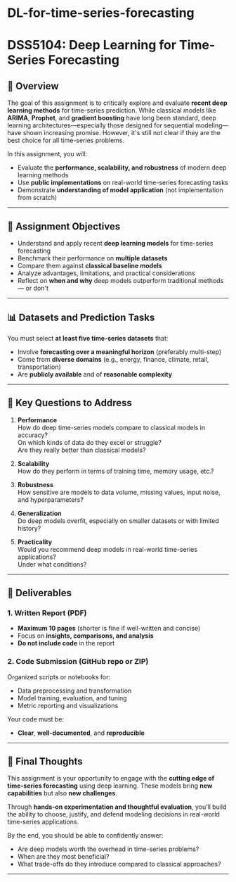 # DL-for-time-series-forecasting
# DSS5104: Deep Learning for Time-Series Forecasting

## 📌 Overview

The goal of this assignment is to critically explore and evaluate **recent deep learning methods** for time-series prediction. While classical models like **ARIMA**, **Prophet**, and **gradient boosting** have long been standard, deep learning architectures—especially those designed for sequential modeling—have shown increasing promise. However, it's still not clear if they are the best choice for all time-series problems.

In this assignment, you will:

- Evaluate the **performance, scalability, and robustness** of modern deep learning methods
- Use **public implementations** on real-world time-series forecasting tasks
- Demonstrate **understanding of model application** (not implementation from scratch)

---

## 🎯 Assignment Objectives

- Understand and apply recent **deep learning models** for time-series forecasting
- Benchmark their performance on **multiple datasets**
- Compare them against **classical baseline models**
- Analyze advantages, limitations, and practical considerations
- Reflect on **when and why** deep models outperform traditional methods — or don't

---

## 📊 Datasets and Prediction Tasks

You must select **at least five time-series datasets** that:

- Involve **forecasting over a meaningful horizon** (preferably multi-step)
- Come from **diverse domains** (e.g., energy, finance, climate, retail, transportation)
- Are **publicly available** and of **reasonable complexity**

---

## 🧠 Key Questions to Address

1. **Performance**  
   How do deep time-series models compare to classical models in accuracy?  
   On which kinds of data do they excel or struggle?  
   Are they really better than classical models?

2. **Scalability**  
   How do they perform in terms of training time, memory usage, etc.?

3. **Robustness**  
   How sensitive are models to data volume, missing values, input noise, and hyperparameters?

4. **Generalization**  
   Do deep models overfit, especially on smaller datasets or with limited history?

5. **Practicality**  
   Would you recommend deep models in real-world time-series applications?  
   Under what conditions?

---

## 📄 Deliverables

### 1. Written Report (PDF)
- **Maximum 10 pages** (shorter is fine if well-written and concise)
- Focus on **insights, comparisons, and analysis**
- **Do not include code** in the report

### 2. Code Submission (GitHub repo or ZIP)
Organized scripts or notebooks for:
- Data preprocessing and transformation
- Model training, evaluation, and tuning
- Metric reporting and visualizations

Your code must be:
- **Clear**, **well-documented**, and **reproducible**

---

## 🧭 Final Thoughts

This assignment is your opportunity to engage with the **cutting edge of time-series forecasting** using deep learning. These models bring **new capabilities** but also **new challenges**.

Through **hands-on experimentation and thoughtful evaluation**, you’ll build the ability to choose, justify, and defend modeling decisions in real-world time-series applications.

By the end, you should be able to confidently answer:

- Are deep models worth the overhead in time-series problems?
- When are they most beneficial?
- What trade-offs do they introduce compared to classical approaches?

---
